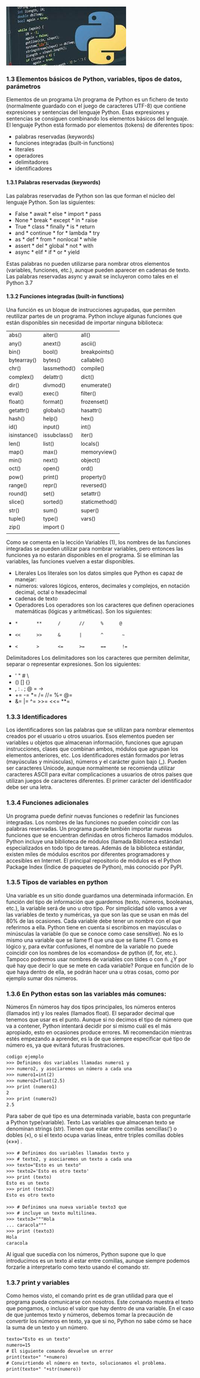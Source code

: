 
![ python banners ](/assets/bannerpy.jpg)

### 1.3 Elementos básicos de Python, variables, tipos de datos, parámetros

Elementos de un programa
Un programa de Python es un fichero de texto (normalmente guardado con el juego de caracteres UTF-8) que contiene expresiones y sentencias del lenguaje Python. Esas expresiones y sentencias se consiguen combinando los elementos básicos del lenguaje.
El lenguaje Python está formado por elementos (tokens) de diferentes tipos:


*	palabras reservadas (keywords)
*	funciones integradas (built-in functions)
*	literales
*	operadores
*	delimitadores
*	identificadores

#### 1.3.1 Palabras reservadas (keywords)


Las palabras reservadas de Python son las que forman el núcleo del lenguaje Python. Son las siguientes:
 * False     * await     * else     * import    * pass
 * None      * break     * except   * in        * raise
 * True      * class     * finally  * is        * return
 * and       * continue  * for      * lambda    * try
 * as        * def       * from     * nonlocal  * while
 * assert    * del       * global   * not       * with
 * async     * elif      * if       * or        * yield

Estas palabras no pueden utilizarse para nombrar otros elementos (variables, funciones, etc.), aunque pueden aparecer en cadenas de texto.
Las palabras reservadas async y await se incluyeron como tales en el Python 3.7

#### 1.3.2 Funciones integradas (built-in functions)
Una función es un bloque de instrucciones agrupadas, que permiten reutilizar partes de un programa.
Python incluye algunas funciones que están disponibles sin necesidad de importar ninguna biblioteca:



|           |              |                |
|-----------|------------- |--------------- |
abs()       | aiter()      |   all()        |
any()       | anext()      |   ascii()      |
bin()       |  bool()      | breakpoints()  |
bytearray() | bytes()      | callable()     |
chr()       | lassmethod() |  compile()     |
complex()   | delattr()    |   dict()       |
dir()       | divmod()     |  enumerate()   |
eval()      | exec()       |  filter()      |
float()     |  format()    |  frozenset()   |
getattr()   | globals()    |  hasattr()     |
hash()      | help()       |  hex()         |
id()        | input()      |  int()         |
isinstance()| issubclass() |  iter()        |
len()       | list()       | locals()       |
map()       | max()        | memoryview()   |
min()       | next()       | object()       |
oct()       | open()       |  ord()         |        
pow()       | print()      | property()     |
range()     | repr()       | reversed()     |
round()     | set()        | setattr()      |
slice()     | sorted()     | staticmethod() |
str()       | sum()        | super()        |
tuple()     | type()       | vars()         |
zip()       | import ()    |                |
|           |              |                |

Como se comenta en la lección Variables (1), los nombres de las funciones integradas se pueden utilizar para nombrar variables, pero entonces las funciones ya no estarán disponibles en el programa. Si se eliminan las variables, las funciones vuelven a estar disponibles.

* Literales
Los literales son los datos simples que Python es capaz de manejar:
 * números: valores lógicos, enteros, decimales y complejos, en notación decimal, octal o hexadecimal
 * cadenas de texto
 * Operadores
Los operadores son los caracteres que definen operaciones matemáticas (lógicas y aritméticas). Son los siguientes:

+     *       **      /       //      %      @
+     <<      >>      &       |       ^       ~
+     <       >       <=      >=      ==      !=

Delimitadores
Los delimitadores son los caracteres que permiten delimitar, separar o representar expresiones. Son los siguientes:
+   '       "       #       \
+   ()      []       {}
+   ,       :       .       ;       @       =       ->
+   +=      -=      *=      /=      //=     %=      @=
+   &=      |=      ^=      >>=     <<=     **=

### 1.3.3  Identificadores
Los identificadores son las palabras que se utilizan para nombrar elementos creados por el usuario u otros usuarios. Esos elementos pueden ser variables u objetos que almacenan información, funciones que agrupan instrucciones, clases que combinan ambos, módulos que agrupan los elementos anteriores, etc.
Los identificadores están formados por letras (mayúsculas y minúsculas), números y el carácter guion bajo (_). Pueden ser caracteres Unicode, aunque normalmente se recomienda utilizar caracteres ASCII para evitar complicaciones a usuarios de otros países que utilizan juegos de caracteres diferentes.
El primer carácter del identificador debe ser una letra.
### 1.3.4 Funciones adicionales
Un programa puede definir nuevas funciones o redefinir las funciones integradas. Los nombres de las funciones no pueden coincidir con las palabras reservadas.
Un programa puede también importar nuevas funciones que se encuentran definidas en otros ficheros llamados módulos.
Python incluye una biblioteca de módulos (llamada Biblioteca estándar) especializados en todo tipo de tareas.
Además de la biblioteca estándar, existen miles de módulos escritos por diferentes programadores y accesibles en Internet. El principal repositorio de módulos es el Python Package Index (Índice de paquetes de Python), más conocido por PyPI.
### 1.3.5 Tipos de variables en python
Una variable es un sitio donde guardamos una determinada información. En función del tipo de información que guardemos (texto, números, booleanas, etc.), la variable será de uno u otro tipo. Por simplicidad sólo vamos a ver las variables de texto y numéricas, ya que son las que se usan en más del 80% de las ocasiones.
Cada variable debe tener un nombre con el que referirnos a ella. Python tiene en cuenta si escribimos en mayúsculas o minúsculas la variable (lo que se conoce como case sensitive). No es lo mismo una variable que se llame f1 que una que se llame F1.
Como es lógico y, para evitar confusiones, el nombre de la variable no puede coincidir con los nombres de los «comandos» de python (if, for, etc.). Tampoco podremos usar nombres de variables con tildes o con ñ.
¿Y por qué hay que decir lo que se mete en cada variable? Porque en función de lo que haya dentro de ella, se podrán hacer una u otras cosas, como por ejemplo sumar dos números.
### 1.3.6 En Python estas son las variables más comunes:
Números
En números hay dos tipos principales, los números enteros (llamados int) y los reales (llamados float). El separador decimal que tenemos que usar es el punto.
Aunque si no decimos el tipo de número que va a contener, Python intentará decidir por si mismo cuál es el más apropiado, esto en ocasiones produce errores. Mi recomendación mientras estés empezando a aprender, es la de que siempre especificar qué tipo de número es, ya que evitará futuras frustraciones.

~~~
codigo ejemplo 
>>> Definimos dos variables llamadas numero1 y
>>> numero2, y asociaremos un número a cada una
>>> numero1=int(2)
>>> numero2=float(2.5)
>>> print (numero1)
2
>>> print (numero2)
2.5

~~~

Para saber de qué tipo es una determinada variable, basta con preguntarle a Python type(variable).
Texto
Las variables que almacenan texto se denominan strings (str). Tienen que estar entre comillas sencillas(‘) o dobles («), o si el texto ocupa varias líneas, entre triples comillas dobles («»») .

~~~
>>> # Definimos dos variables llamadas texto y
>>> # texto2, y asociaremos un texto a cada una
>>> texto="Esto es un texto"
>>> texto2='Esto es otro texto'
>>> print (texto)
Esto es un texto
>>> print (texto2)
Esto es otro texto

>>> # Definimos una nueva variable texto3 que
>>> # incluye un texto multilinea.
>>> texto3="""Hola
... caracola"""
>>> print (texto3)
Hola
caracola
~~~

Al igual que sucedía con los números, Python supone que lo que introducimos es un texto al estar entre comillas, aunque siempre podemos forzarle a interpretarlo como texto usando el comando str.

### 1.3.7 print y variables
Como hemos visto, el comando print es de gran utilidad para que el programa pueda comunicarse con nosotros. Este comando muestra el texto que pongamos, o incluso el valor que hay dentro de una variable. En el caso de que juntemos texto y números, debemos tomar la precaución de convertir los números en texto, ya que si no, Python no sabe cómo se hace la suma de un texto y un número.

~~~
texto="Esto es un texto"
numero=15
# El siguiente comando devuelve un error
print(texto+" "+numero)
# Convirtiendo el número en texto, solucionamos el problema.
print(texto+" "+str(numero))
~~~


